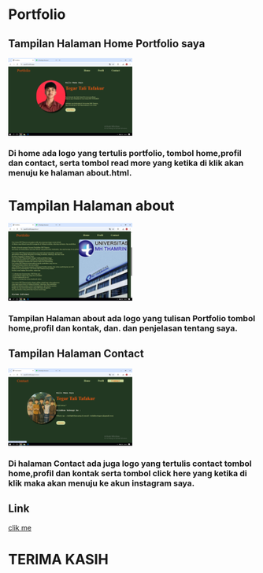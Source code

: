 # Portfolio

## Tampilan Halaman Home Portfolio saya

<img src="https://github.com/tafakkurtegar1-tech/tegar/blob/main/assets/Screenshot%20(57).png" style="width:50%" />

### Di home ada logo yang tertulis portfolio, tombol home,profil dan contact, serta tombol read more yang ketika di klik akan menuju ke halaman about.html.

<h1>Tampilan Halaman about </h1>

<img src="https://github.com/tafakkurtegar1-tech/tegar/blob/main/assets/Screenshot%20(58).png" style="width:50%"  />

### Tampilan Halaman about ada logo yang tulisan Portfolio tombol home,profil dan kontak, dan. dan penjelasan tentang saya.
 
## Tampilan Halaman Contact

<img src="https://github.com/tafakkurtegar1-tech/tegar/blob/main/assets/Screenshot%20(59).png" style="width:50%" />

### Di halaman Contact ada juga logo yang tertulis contact tombol home,profil dan kontak serta tombol click here yang ketika di klik maka akan menuju ke akun instagram saya.

 ## Link
[clik me](https://tegar-lvuk.vercel.app/)

# TERIMA KASIH



















